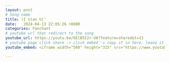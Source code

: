 ```yaml
---
layout: post
# Song name
title: (I stan U)'
date:   2024-04-13 22:05:26 +0800
categories: Fanchant
# youtube url that redirect to the song
youtube_url: https://youtu.be/6ElB5I2r-U8?feature=shared&t=13
# youtube page click share -> click embed -> copy it in here, leave it blank if dont 
youtube_embed: <iframe width="560" height="315" src="https://www.youtube.com/embed/6ElB5I2r-U8?si=cd3Bp4cBs3T7CJ4F&amp;start=13" title="YouTube video player" frameborder="0" allow="accelerometer; autoplay; clipboard-write; encrypted-media; gyroscope; picture-in-picture; web-share" referrerpolicy="strict-origin-when-cross-origin" allowfullscreen></iframe>

---
```

